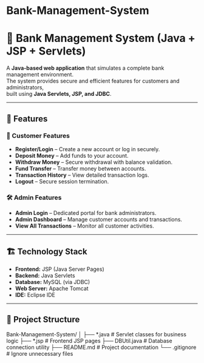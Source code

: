# Bank-Management-System
# 🏦 Bank Management System (Java + JSP + Servlets)

A **Java-based web application** that simulates a complete bank management environment.  
The system provides secure and efficient features for customers and administrators,  
built using **Java Servlets, JSP, and JDBC**.

---

## 🚀 Features

### 👤 Customer Features
- **Register/Login** – Create a new account or log in securely.
- **Deposit Money** – Add funds to your account.
- **Withdraw Money** – Secure withdrawal with balance validation.
- **Fund Transfer** – Transfer money between accounts.
- **Transaction History** – View detailed transaction logs.
- **Logout** – Secure session termination.

### 🛠 Admin Features
- **Admin Login** – Dedicated portal for bank administrators.
- **Admin Dashboard** – Manage customer accounts and transactions.
- **View All Transactions** – Monitor all customer activities.

---

## 🏗 Technology Stack

- **Frontend:** JSP (Java Server Pages)
- **Backend:** Java Servlets
- **Database:** MySQL (via JDBC)
- **Web Server:** Apache Tomcat
- **IDE:** Eclipse IDE

---

## 📂 Project Structure

Bank-Management-System/
│
├── *.java # Servlet classes for business logic
├── *.jsp # Frontend JSP pages
├── DBUtil.java # Database connection utility
├── README.md # Project documentation
└── .gitignore # Ignore unnecessary files

